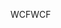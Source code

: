 <span data-ttu-id="65810-101">WCF</span><span class="sxs-lookup"><span data-stu-id="65810-101">WCF</span></span>